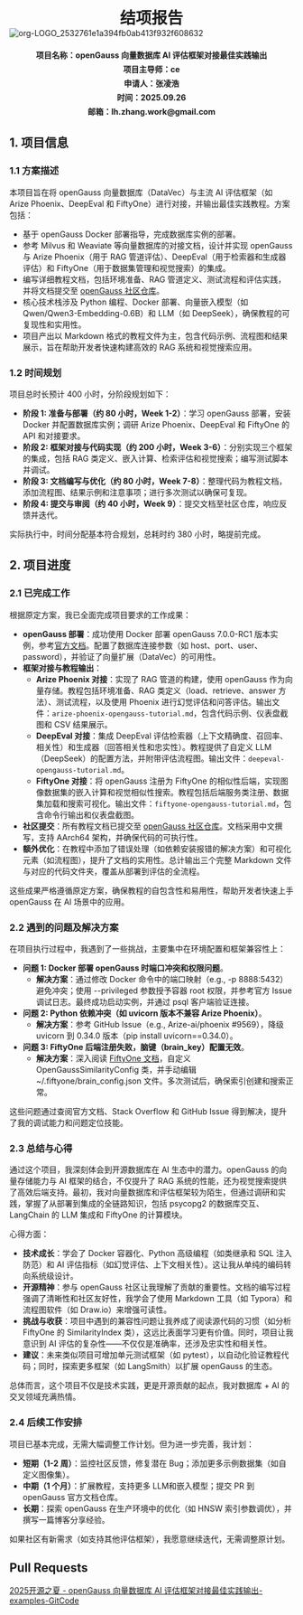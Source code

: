 <h1 align='center' style="margin:0; padding:0">结项报告</h1>

<img src="https://mypicturebed.obs.cn-east-3.myhuaweicloud.com/logo1.png" alt="org-LOGO_2532761e1a394fb0ab413f932f608632"  />

<div align='center' style="margin-top:20px">
  <h4 style="margin:5px 0">项目名称：openGauss 向量数据库 AI 评估框架对接最佳实践输出</h4>
  <h4 style="margin:5px 0">项目主导师：ce</h4>
  <h4 style="margin:5px 0">申请人：张凌浩</h4>
  <h4 style="margin:5px 0">时间：2025.09.26</h4>
  <h4 style="margin:5px 0">邮箱：lh.zhang.work@gmail.com</h4>
</div>

## 1. 项目信息

### 1.1 方案描述
本项目旨在将 openGauss 向量数据库（DataVec）与主流 AI 评估框架（如 Arize Phoenix、DeepEval 和 FiftyOne）进行对接，并输出最佳实践教程。方案包括：
- 基于 openGauss Docker 部署指导，完成数据库实例的部署。
- 参考 Milvus 和 Weaviate 等向量数据库的对接文档，设计并实现 openGauss 与 Arize Phoenix（用于 RAG 管道评估）、DeepEval（用于检索器和生成器评估）和 FiftyOne（用于数据集管理和视觉搜索）的集成。
- 编写详细教程文档，包括环境准备、RAG 管道定义、测试流程和评估实践，并将文档提交至 [openGauss 社区仓库](https://gitcode.com/opengauss/examples)。
- 核心技术栈涉及 Python 编程、Docker 部署、向量嵌入模型（如 Qwen/Qwen3-Embedding-0.6B）和 LLM（如 DeepSeek），确保教程的可复现性和实用性。
- 项目产出以 Markdown 格式的教程文件为主，包含代码示例、流程图和结果展示，旨在帮助开发者快速构建高效的 RAG 系统和视觉搜索应用。

### 1.2 时间规划
项目总时长预计 400 小时，分阶段规划如下：
- **阶段 1: 准备与部署（约 80 小时，Week 1-2）**：学习 openGauss 部署，安装 Docker 并配置数据库实例；调研 Arize Phoenix、DeepEval 和 FiftyOne 的 API 和对接要求。
- **阶段 2: 框架对接与代码实现（约 200 小时，Week 3-6）**：分别实现三个框架的集成，包括 RAG 类定义、嵌入计算、检索评估和视觉搜索；编写测试脚本并调试。
- **阶段 3: 文档编写与优化（约 80 小时，Week 7-8）**：整理代码为教程文档，添加流程图、结果示例和注意事项；进行多次测试以确保可复现。
- **阶段 4: 提交与审阅（约 40 小时，Week 9）**：提交文档至社区仓库，响应反馈并迭代。

实际执行中，时间分配基本符合规划，总耗时约 380 小时，略提前完成。

## 2. 项目进度

### 2.1 已完成工作
根据原定方案，我已全面完成项目要求的工作成果：
- **openGauss 部署**：成功使用 Docker 部署 openGauss 7.0.0-RC1 版本实例，参考[官方文档](https://docs.opengauss.org/zh/docs/latest-lite/docs/InstallationGuide/容器镜像安装.html)。配置了数据库连接参数（如 host、port、user、password），并验证了向量扩展（DataVec）的可用性。
- **框架对接与教程输出**：
  - **Arize Phoenix 对接**：实现了 RAG 管道的构建，使用 openGauss 作为向量存储。教程包括环境准备、RAG 类定义（load、retrieve、answer 方法）、测试流程，以及使用 Phoenix 进行幻觉评估和问答评估。输出文件：`arize-phoenix-opengauss-tutorial.md`，包含代码示例、仪表盘截图和 CSV 结果展示。
  - **DeepEval 对接**：集成 DeepEval 评估检索器（上下文精确度、召回率、相关性）和生成器（回答相关性和忠实性）。教程提供了自定义 LLM（DeepSeek）的配置方法，并附带评估流程图。输出文件：`deepeval-opengauss-tutorial.md`。
  - **FiftyOne 对接**：将 openGauss 注册为 FiftyOne 的相似性后端，实现图像数据集的嵌入计算和视觉相似性搜索。教程包括后端服务类注册、数据集加载和搜索可视化。输出文件：`fiftyone-opengauss-tutorial.md`，包含命令行输出和仪表盘截图。
- **社区提交**：所有教程文档已提交至 [openGauss 社区仓库](https://gitcode.com/opengauss/examples)。文档采用中文撰写，支持 AArch64 架构，并确保代码的可执行性。
- **额外优化**：在教程中添加了错误处理（如依赖安装报错的解决方案）和可视化元素（如流程图），提升了文档的实用性。总计输出三个完整 Markdown 文件与对应的代码文件夹，覆盖从部署到评估的全流程。

这些成果严格遵循原定方案，确保教程的自包含性和易用性，帮助开发者快速上手 openGauss 在 AI 场景中的应用。

### 2.2 遇到的问题及解决方案
在项目执行过程中，我遇到了一些挑战，主要集中在环境配置和框架兼容性上：
- **问题 1: Docker 部署 openGauss 时端口冲突和权限问题**。
  - **解决方案**：通过修改 Docker 命令中的端口映射（e.g., -p 8888:5432）避免冲突；使用 --privileged 参数授予容器 root 权限，并参考官方 Issue 调试日志。最终成功启动实例，并通过 psql 客户端验证连接。
- **问题 2: Python 依赖冲突（如 uvicorn 版本不兼容 Arize Phoenix）**。
  - **解决方案**：参考 GitHub Issue（e.g., Arize-ai/phoenix #9569），降级 uvicorn 到 0.34.0 版本（pip install uvicorn==0.34.0）。
- **问题 3: FiftyOne 后端注册失败，脑键（brain_key）配置无效**。
  - **解决方案**：深入阅读 [FiftyOne 文档](https://docs.voxel51.com/brain.html#similarity-backends)，自定义 OpenGaussSimilarityConfig 类，并手动编辑 ~/.fiftyone/brain_config.json 文件。多次测试后，确保索引创建和搜索正常。

这些问题通过查阅官方文档、Stack Overflow 和 GitHub Issue 得到解决，提升了我的调试能力和问题定位技能。

### 2.3 总结与心得
通过这个项目，我深刻体会到开源数据库在 AI 生态中的潜力。openGauss 的向量存储能力与 AI 框架的结合，不仅提升了 RAG 系统的性能，还为视觉搜索提供了高效后端支持。最初，我对向量数据库和评估框架较为陌生，但通过调研和实践，掌握了从部署到集成的全链路知识，包括 psycopg2 的数据库交互、LangChain 的 LLM 集成和 FiftyOne 的计算模块。

心得方面：
- **技术成长**：学会了 Docker 容器化、Python 高级编程（如类继承和 SQL 注入防范）和 AI 评估指标（如幻觉评估、上下文相关性）。这让我从单纯的编码转向系统级设计。
- **开源精神**：参与 openGauss 社区让我理解了贡献的重要性。文档的编写过程强调了清晰性和社区友好性，我学会了使用 Markdown 工具（如 Typora）和流程图软件（如 Draw.io）来增强可读性。
- **挑战与收获**：项目中遇到的兼容性问题让我养成了阅读源代码的习惯（如分析 FiftyOne 的 SimilarityIndex 类），这远比表面学习更有价值。同时，项目让我意识到 AI 评估的复杂性——不仅仅是准确率，还涉及忠实性和相关性。
- **建议**：未来类似项目可增加单元测试框架（如 pytest），以自动化验证教程代码；同时，探索更多框架（如 LangSmith）以扩展 openGauss 的生态。

总体而言，这个项目不仅是技术实践，更是开源贡献的起点，我对数据库 + AI 的交叉领域充满热情。

### 2.4 后续工作安排
项目已基本完成，无需大幅调整工作计划。但为进一步完善，我计划：
- **短期（1-2 周）**：监控社区反馈，修复潜在 Bug；添加更多示例数据集（如自定义图像集）。
- **中期（1 个月）**：扩展教程，支持更多 LLM和嵌入模型；提交 PR 到 openGauss 官方文档仓库。
- **长期**：探索 openGauss 在生产环境中的优化（如 HNSW 索引参数调优），并撰写一篇博客分享经验。

如果社区有新需求（如支持其他评估框架），我愿意继续迭代，无需调整原计划。

## Pull Requests

[2025开源之夏 - openGauss 向量数据库 AI 评估框架对接最佳实践输出-examples-GitCode](https://gitcode.com/opengauss/examples/pull/88/commit)